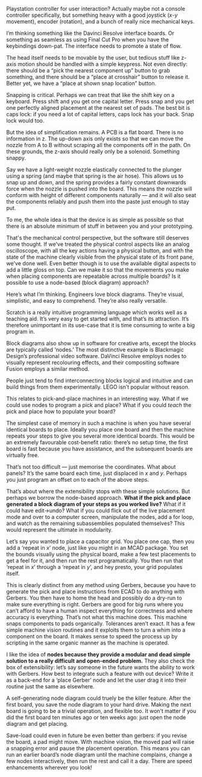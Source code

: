 Playstation controller for user interaction? Actually maybe not a console controller specifically, but something heavy with a good joystick (*x*-*y* movement), encoder (rotation), and a bunch of really nice mechanical keys.

I’m thinking something like the Davinci Resolve interface boards. Or something as seamless as using Final Cut Pro when you have the keybindings down-pat. The interface needs to promote a state of flow.

The head itself needs to be movable by the user, but tedious stuff like z-axis motion should be handled with a simple keypress. Not even directly: there should be a “pick the nearest component up” button to grab something, and there should be a “place at crosshair” button to release it. Better yet, we have a “place at shown snap location” button.

Snapping is critical. Perhaps we can treat that like the shift key on a keyboard. Press shift and you get one capital letter. Press snap and you get one perfectly aligned placement at the nearest set of pads. The best bit is caps lock: if you need a lot of capital letters, caps lock has your back. Snap lock would too.

But the idea of simplification remains. A PCB is a flat board. There is no information in z. The up-down axis only exists so that we can move the nozzle from A to B without scraping all the components off in the path. On these grounds, the z-axis should really only be a solenoid. Something snappy.

Say we have a light-weight nozzle elastically connected to the plunger using a spring (and maybe that spring is the air hose). This allows us to snap up and down, and the spring provides a fairly constant downwards force when the nozzle is pushed into the board. This means the nozzle will conform with height of different components naturally — and it will also seat the components reliably and push them into the paste just enough to stay put.

To me, the whole idea is that the device is as simple as possible so that there is an absolute minimum of stuff in between you and your prototyping.

That's the mechanical control perspective, but the software still deserves some thought. If we've treated the physical control aspects like an analog oscilloscope, with all the key actions having a physical button, and with the state of the machine clearly visible from the physical state of its front pane, we've done well. Even better though is to use the available digital aspects to add a little gloss on top. Can we make it so that the movements you make when placing components are repeatable across multiple boards? Is it possible to use a node-based (block diagram) approach?

Here’s what I’m thinking. Engineers love block diagrams. They’re visual, simplistic, and easy to comprehend. They’re also really versatile.

Scratch is a really intuitive programming language which works well as a teaching aid. It’s very easy to get started with, and that’s its attraction. It’s therefore unimportant in its use-case that it is time consuming to write a big program in.

Block diagrams also show up in software for creative arts, except the blocks are typically called ‘nodes.’ The most distinctive example is Blackmagic Design’s professional video software. DaVinci Resolve employs nodes to visually represent recolouring effects, and their compositing software Fusion employs a similar method.

People just tend to find interconnecting blocks logical and intuitive and can build things from them experimentally. LEGO isn’t popular without reason.

This relates to pick-and-place machines in an interesting way. What if we could use nodes to program a pick and place? What if you could *teach* the pick and place how to populate your board?

The simplest case of memory in such a machine is when you have several identical boards to place. Ideally you place one board and then the machine repeats your steps to give you several more identical boards. This would be an extremely favourable cost-benefit ratio: there’s no setup time, the first board is fast because you have assistance, and the subsequent boards are virtually free.

That’s not too difficult — just memorise the coordinates. What about panels? It’s the same board each time, just displaced in *x* and *y*. Perhaps you just program an offset on to each of the above steps.

That’s about where the extensibility stops with these simple solutions. But perhaps we borrow the node-based approach. **What if the pick and place generated a block diagram of your steps as you worked live?** What if it could have edit→undo? What if you could flick out of the live placement mode and over to a computer screen, manipulate the nodes, add a for loop, and watch as the remaining subassemblies populated themselves? This would represent the ultimate in modularity.

Let’s say you wanted to place a capacitor grid. You place one cap, then you add a ‘repeat in *x*’ node, just like you might in an MCAD package. You set the bounds visually using the physical board, make a few test placements to get a feel for it, and then run the rest programatically. You then run that ‘repeat in *x*’ through a ‘repeat in *y*’, and hey presto, your grid populates itself.

This is clearly distinct from any method using Gerbers, because you have to generate the pick and place instructions from ECAD to do anything with Gerbers. You then have to home the head and possibly do a dry-run to make sure everything is right. Gerbers are good for big runs where you can’t afford to have a human inspect everything for correctness and where accuracy is everything. That’s not what this machine does. This machine snaps components to pads organically. Tolerances aren’t exact. It has a few simple machine vision routines and it exploits them to turn a whim into a component on the board. It makes sense to speed the process up by scripting in the same organic manner as the machine is operated.

I like the idea of **nodes because they provide a modular and dead simple solution to a really difficult and open-ended problem.** They also check the box of extensibility: let’s say someone in the future wants the ability to work with Gerbers. How best to integrate such a feature with out device? Write it as a back-end for a ‘place Gerber’ node and let the user drag it into their routine just the same as elsewhere.

A self-generating node diagram could truely be the killer feature. After the first board, you save the node diagram to your hard drive. Making the next board is going to be a trivial operation, and flexible too. It won’t matter if you did the first board ten minutes ago or ten weeks ago: just open the node diagram and get placing.

Save-load could even in future be even better than gerbers: if you revise the board, a pad might move. With machine vision, the moved pad will raise a snapping error and pause the placement operation. This means you can run an earlier board’s node diagram until the machine complains, change a few nodes interactively, then run the rest and call it a day. There are speed enhancements wherever you look!